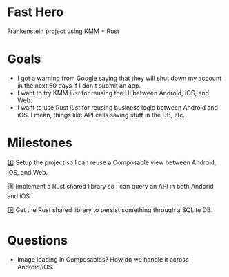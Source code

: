 # Fast Hero
Frankenstein project using KMM + Rust

# Goals
- I got a warning from Google saying that they will shut down my account in the next 60 days if I don't submit an app.
- I want to try KMM _just_ for reusing the UI between Android, iOS, and Web.
- I want to use Rust _just_ for reusing business logic between Android and iOS. I mean, things like API calls saving stuff in the DB, etc.

# Milestones

:one: Setup the project so I can reuse a Composable view between Android, iOS, and Web.

:two: Implement a Rust shared library so I can query an API in both Andorid and iOS.

:three: Get the Rust shared library to persist something through a SQLite DB.


# Questions

- Image loading in Composables? How do we handle it across Android/iOS.
